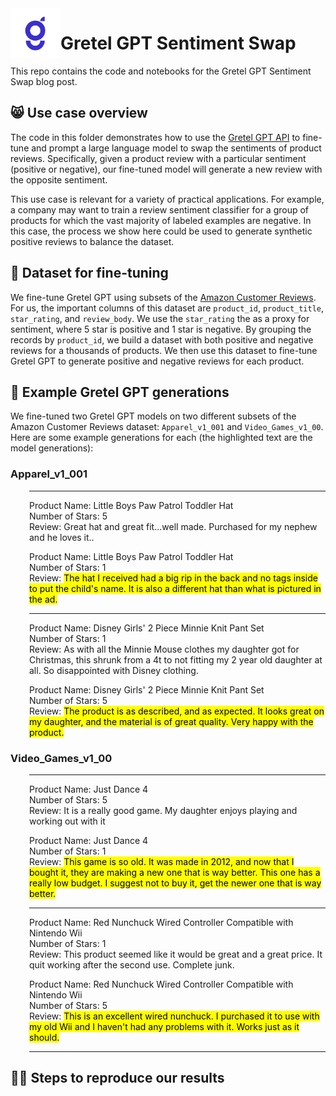 <img src="../assets/gretel_icon.jpg" height="80" width="80" align="left" style="margin-right: 0px"/>

# Gretel GPT Sentiment Swap

This repo contains the code and notebooks for the Gretel GPT Sentiment Swap blog post.

## 😸 Use case overview

The code in this folder demonstrates how to use the [Gretel GPT API](https://docs.gretel.ai/reference/synthetics/models/gretel-gpt) to fine-tune and prompt a large language model to swap the sentiments of product reviews. Specifically, given a product review with a particular sentiment (positive or negative), our fine-tuned model will generate a new review with the opposite sentiment.

This use case is relevant for a variety of practical applications. For example, a company may want to train a review sentiment classifier for a group of products for which the vast majority of labeled examples are negative. In this case, the process we show here could be used to generate synthetic positive reviews to balance the dataset.

## 💾 Dataset for fine-tuning

We fine-tune Gretel GPT using subsets of the [Amazon Customer Reviews](https://huggingface.co/datasets/amazon_us_reviews). For us, the important columns of this dataset are `product_id`, `product_title`, `star_rating`, and `review_body`. We use the `star_rating` the as a proxy for sentiment, where 5 star is positive and 1 star is negative. By grouping the records by `product_id`, we build a dataset with both positive and negative reviews for a thousands of products. We then use this dataset to fine-tune Gretel GPT to generate positive and negative reviews for each product. 

## 🤖 Example Gretel GPT generations

We fine-tuned two Gretel GPT models on two different subsets of the Amazon Customer Reviews dataset: `Apparel_v1_001` and  `Video_Games_v1_00`. Here are some example generations for each (the highlighted text are the model generations):

### Apparel_v1_001

<div style="padding-left: 30px;">

---

Product Name: Little Boys Paw Patrol Toddler Hat<br>
Number of Stars: 5<br>
Review: Great hat and great fit...well made. Purchased for my nephew and he loves it..

Product Name: Little Boys Paw Patrol Toddler Hat<br>
Number of Stars: 1<br>
Review: <mark>The hat I received had a big rip in the back and no tags inside to put the child's name. It is also a different hat than what is pictured in the ad.</mark>

---

Product Name: Disney Girls' 2 Piece Minnie Knit Pant Set<br>
Number of Stars: 1<br>
Review: As with all the Minnie Mouse clothes my daughter got for Christmas, this shrunk from a 4t to not fitting my 2 year old daughter at all.  So disappointed with Disney clothing.

Product Name: Disney Girls' 2 Piece Minnie Knit Pant Set<br>
Number of Stars: 5<br>
Review: <mark>The product is as described, and as expected. It looks great on my daughter, and the material is of great quality. Very happy with the product.</mark>

</div>

### Video_Games_v1_00

<div style="padding-left: 30px;">

---

Product Name: Just Dance 4<br>
Number of Stars: 5<br>
Review: It is a really good game. My daughter enjoys playing and working out with it

Product Name: Just Dance 4<br>
Number of Stars: 1<br>
Review: <mark>This game is so old. It was made in 2012, and now that I bought it, they are making a new one that is way better. This one has a really low budget. I suggest not to buy it, get the newer one that is way better.</mark>

---

Product Name: Red Nunchuck Wired Controller Compatible with Nintendo Wii<br>
Number of Stars: 1<br>
Review: This product seemed like it would be great and a great price. It quit working after the second use. Complete junk.

Product Name: Red Nunchuck Wired Controller Compatible with Nintendo Wii<br>
Number of Stars: 5<br>
Review: <mark>This is an excellent wired nunchuck. I purchased it to use with my old Wii and I haven't had any problems with it. Works just as it should.</mark>

---
</div>

## 👩‍🔬 Steps to reproduce our results

